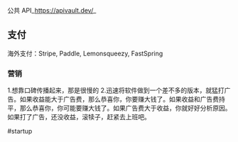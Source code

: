 公共 API_https://apivault.dev/_
## 支付
海外支付：Stripe, Paddle, Lemonsqueezy, FastSpring
### 营销
1.想靠口碑传播起来，那是很慢的
2.迅速将软件做到一个差不多的版本，就猛打广告。如果收益能大于广告费，那么恭喜你，你要赚大钱了。如果收益和广告费持平，那么恭喜你，你可能要赚大钱了。如果广告费大于收益，你就好好分析原因。如果打了广告，还没收益，滚犊子，赶紧去上班吧。

#startup 